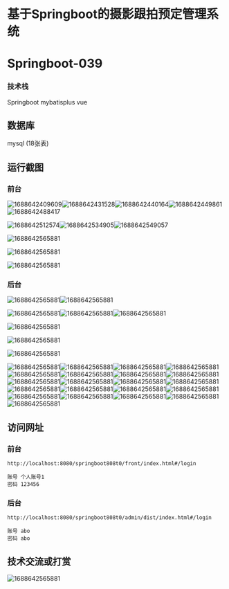 # 基于Springboot的摄影跟拍预定管理系统

# Springboot-039

### 技术栈

Springboot mybatisplus vue

## 数据库

mysql (18张表)



## 运行截图

### 前台

![1688642409609](./images/1.jpg)![1688642431528](./images/2.jpg)![1688642440164](./images/3.jpg)![1688642449861](./images/4.jpg)![1688642488417](./images/5.jpg)

![1688642512574](./images/6.jpg)![1688642534905](./images/7.jpg)![1688642549057](./images/8.jpg)

![1688642565881](./images/9.jpg)

![1688642565881](./images/10.jpg)

![1688642565881](./images/11.jpg)

### 后台

![1688642565881](./images/12.jpg)![1688642565881](./images/13.jpg)

![1688642565881](./images/14.jpg)![1688642565881](./images/15.jpg)![1688642565881](./images/16.jpg)

![1688642565881](./images/17.jpg)

![1688642565881](./images/18.jpg)

![1688642565881](./images/19.jpg)

![1688642565881](./images/20.jpg)![1688642565881](./images/21.jpg)![1688642565881](./images/22.jpg)![1688642565881](./images/23.jpg)![1688642565881](./images/24.jpg)![1688642565881](./images/25.jpg)![1688642565881](./images/26.jpg)![1688642565881](./images/27.jpg)![1688642565881](./images/28.jpg)![1688642565881](./images/29.jpg)![1688642565881](./images/30.jpg)![1688642565881](./images/31.jpg)![1688642565881](./images/32.jpg)![1688642565881](./images/33.jpg)![1688642565881](./images/34.jpg)![1688642565881](./images/35.jpg)![1688642565881](./images/36.jpg)![1688642565881](./images/37.jpg)![1688642565881](./images/38.jpg)![1688642565881](./images/39.jpg)![1688642565881](./images/40.jpg)



## 访问网址

### 前台

```
http://localhost:8080/springboot808t0/front/index.html#/login

账号 个人账号1
密码 123456
```

### 后台

```
http://localhost:8080/springboot808t0/admin/dist/index.html#/login

账号 abo
密码 abo
```





##  技术交流或打赏

![1688642565881](./images/vx.jpg)
